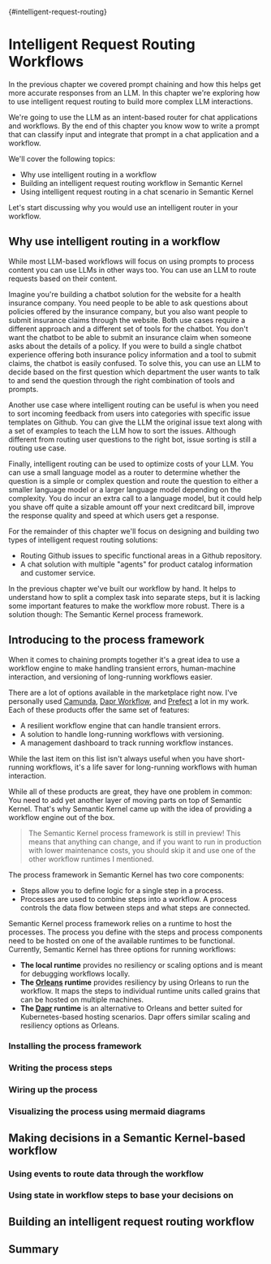 {#intelligent-request-routing}
# Intelligent Request Routing Workflows

In the previous chapter we covered prompt chaining and how this helps get more accurate responses from an LLM. In this chapter we're exploring how to use intelligent request routing to build more complex LLM interactions.

We're going to use the LLM as an intent-based router for chat applications and workflows. By the end of this chapter you know wow to write a prompt that can classify input and integrate that prompt in a chat application and a workflow.

We'll cover the following topics:

- Why use intelligent routing in a workflow
- Building an intelligent request routing workflow in Semantic Kernel
- Using intelligent request routing in a chat scenario in Semantic Kernel

Let's start discussing why you would use an intelligent router in your workflow.

## Why use intelligent routing in a workflow

While most LLM-based workflows will focus on using prompts to process content you can use LLMs in other ways too. You can use an LLM to route requests based on their content.

Imagine you're building a chatbot solution for the website for a health insurance company. You need people to be able to ask questions about policies offered by the insurance company, but you also want people to submit insurance claims through the website. Both use cases require a different approach and a different set of tools for the chatbot. You don't want the chatbot to be able to submit an insurance claim when someone asks about the details of a policy. If you were to build a single chatbot experience offering both insurance policy information and a tool to submit claims, the chatbot is easily confused. To solve this, you can use an LLM to decide based on the first question which department the user wants to talk to and send the question through the right combination of tools and prompts.

Another use case where intelligent routing can be useful is when you need to sort incoming feedback from users into categories with specific issue templates on Github. You can give the LLM the original issue text along with a set of examples to teach the LLM how to sort the issues. Although different from routing user questions to the right bot, issue sorting is still a routing use case.

Finally, intelligent routing can be used to optimize costs of your LLM. You can use a small language model as a router to determine whether the question is a simple or complex question and route the question to either a smaller language model or a larger language model depending on the complexity. You do incur an extra call to a language model, but it could help you shave off quite a sizable amount off your next creditcard bill, improve the response quality and speed at which users get a response.

For the remainder of this chapter we'll focus on designing and building two types of intelligent request routing solutions:

- Routing Github issues to specific functional areas in a Github repository.
- A chat solution with multiple "agents" for product catalog information and customer service.

In the previous chapter we've built our workflow by hand. It helps to understand how to split a complex task into separate steps, but it is lacking some important features to make the workflow more robust. There is a solution though: The Semantic Kernel process framework.

## Introducing to the process framework

When it comes to chaining prompts together it's a great idea to use a workflow engine to make handling transient errors, human-machine interaction, and versioning of long-running workflows easier.

There are a lot of options available in the marketplace right now. I've personally used [Camunda][CAMUNDA], [Dapr Workflow][DAPR], and [Prefect][PREFECT] a lot in my work. Each of these products offer the same set of features:

- A resilient workflow engine that can handle transient errors.
- A solution to handle long-running workflows with versioning.
- A management dashboard to track running workflow instances.

While the last item on this list isn't always useful when you have short-running workflows, it's a life saver for long-running workflows with human interaction.

While all of these products are great, they have one problem in common: You need to add yet another layer of moving parts on top of Semantic Kernel. That's why Semantic Kernel came up with the idea of providing a workflow engine out of the box.

> The Semantic Kernel process framework is still in preview! This means that anything can change, and if you want to run in production with lower maintenance costs, you should skip it and use one of the other workflow runtimes I mentioned.

The process framework in Semantic Kernel has two core components:

- Steps allow you to define logic for a single step in a process.
- Processes are used to combine steps into a workflow. A process controls the data flow between steps and what steps are connected.

Semantic Kernel process framework relies on a runtime to host the processes. The process you define with the steps and process components need to be hosted on one of the available runtimes to be functional. Currently, Semantic Kernel has three options for running workflows:

- **The local runtime** provides no resiliency or scaling options and is meant for debugging workflows locally.
- **The [Orleans][ORLEANS] runtime** provides resiliency by using Orleans to run the workflow. It maps the steps to individual runtime units called grains that can be hosted on multiple machines.
- **The [Dapr][DAPR] runtime** is an alternative to Orleans and better suited for Kubernetes-based hosting scenarios. Dapr offers similar scaling and resiliency options as Orleans.

### Installing the process framework

### Writing the process steps

### Wiring up the process

### Visualizing the process using mermaid diagrams

## Making decisions in a Semantic Kernel-based workflow

### Using events to route data through the workflow

### Using state in workflow steps to base your decisions on

## Building an intelligent request routing workflow

## Summary

[ORLEANS]: https://learn.microsoft.com/en-us/dotnet/orleans/overview
[DAPR]: https://dapr.io/
[CAMUNDA]: https://camunda.com/
[PREFECT]: https://www.prefect.io/